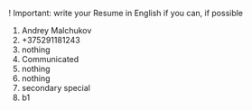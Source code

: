 ! Important: write your Resume in English if you can, if possible

1. Andrey Malchukov 
2. +375291181243 
3. nothing
4. Communicated 
5. nothing
6. nothing
7. secondary special 
8. b1